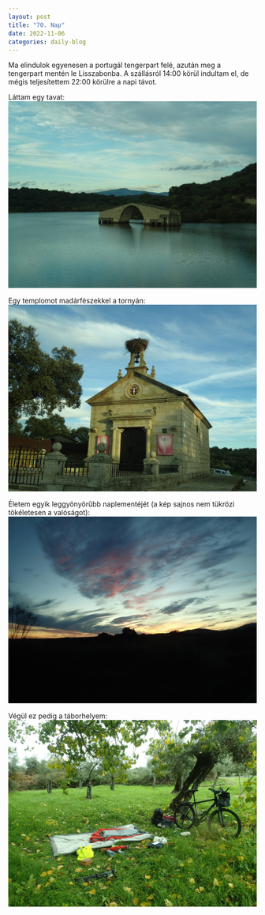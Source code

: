 ```yaml
---
layout: post
title: "70. Nap"
date: 2022-11-06
categories: daily-blog
---
```


Ma elindulok egyenesen a portugál tengerpart felé, azután meg a tengerpart mentén le Lisszabonba. A szállásról 14:00 körül indultam el, de mégis teljesítettem 22:00 körülre a napi távot.

Láttam egy tavat: ![Tó](/day70to.jpg)

Egy templomot madárfészekkel a tornyán: ![Templom](/day70templom.jpg)

Életem egyik leggyönyörűbb naplementéjét (a kép sajnos nem tükrözi tökéletesen a valóságot): ![Naplemente](/day70sunset.jpg)

Végül ez pedig a táborhelyem: ![Tábor](/day70camp.jpg)
